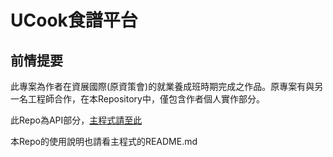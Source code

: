 # UCook食譜平台
## 前情提要
此專案為作者在資展國際(原資策會)的就業養成班時期完成之作品。原專案有與另一名工程師合作，在本Repository中，僅包含作者個人實作部分。

此Repo為API部分，[主程式請至此](https://github.com/Anne0214/slnUCookRecipe)

本Repo的使用說明也請看主程式的README.md

